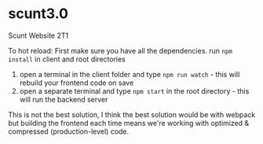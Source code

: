 # scunt3.0
Scunt Website 2T1 

To hot reload:
First make sure you have all the dependencies. run `npm install` in client and root directories
1. open a terminal in the client folder and type `npm run watch` - this will rebuild your frontend code on save
2. open a separate terminal and type `npm start` in the root directory - this will run the backend server 

This is not the best solution, I think the best solution would be with webpack but building the frontend each time means we're working with optimized & compressed (production-level) code.
